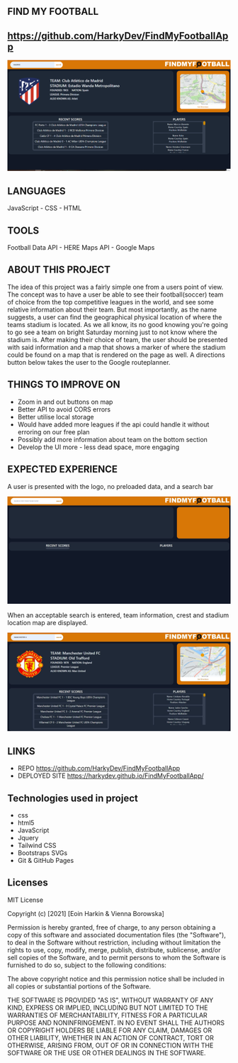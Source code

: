## FIND MY FOOTBALL

## https://github.com/HarkyDev/FindMyFootballApp


<img src="Docs/demo.gif"> 

## LANGUAGES
JavaScript - CSS - HTML

## TOOLS
Football Data API - HERE Maps API - Google Maps

## ABOUT THIS PROJECT
The idea of this project was a fairly simple one from a users point of view. The concept was to have a user be able to see their football(soccer) team of choice from the top competitive leagues in the world, and see some relative information about their team. But most importantly, as the name suggests, a user can find the geographical physical location of where the teams stadium is located. As we all know, its no good knowing you're going to go see a team on bright Saturday morning just to not know where the stadium is. After making their choice of team, the user should be presented with said information and a map that shows a marker of where the stadium could be found on a map that is rendered on the page as well. A directions button below takes the user to the Google routeplanner.  

## THINGS TO IMPROVE ON 
- Zoom in and out buttons on map
- Better API to avoid CORS errors
- Better utilise local storage
- Would have added more leagues if the api could handle it without erroring on our free plan
- Possibly add more information about team on the bottom section
- Develop the UI more - less dead space, more engaging


## EXPECTED EXPERIENCE
A user is presented with the logo, no preloaded data, and a search bar

<img src="Docs/screenshots/SS1.JPG"> 

When an acceptable search is entered, team information, crest and stadium location map are displayed. 

<img src="Docs/screenshots/SS2.JPG"> 


## LINKS
- REPO https://github.com/HarkyDev/FindMyFootballApp
- DEPLOYED SITE https://harkydev.github.io/FindMyFootballApp/

## Technologies used in project
- css
- html5
- JavaScript 
- Jquery
- Tailwind CSS
- Bootstraps SVGs
- Git & GitHub Pages 

## Licenses
MIT License

Copyright (c) [2021] [Eoin Harkin & Vienna Borowska]

Permission is hereby granted, free of charge, to any person obtaining a copy
of this software and associated documentation files (the "Software"), to deal
in the Software without restriction, including without limitation the rights
to use, copy, modify, merge, publish, distribute, sublicense, and/or sell
copies of the Software, and to permit persons to whom the Software is
furnished to do so, subject to the following conditions:

The above copyright notice and this permission notice shall be included in all
copies or substantial portions of the Software.

THE SOFTWARE IS PROVIDED "AS IS", WITHOUT WARRANTY OF ANY KIND, EXPRESS OR
IMPLIED, INCLUDING BUT NOT LIMITED TO THE WARRANTIES OF MERCHANTABILITY,
FITNESS FOR A PARTICULAR PURPOSE AND NONINFRINGEMENT. IN NO EVENT SHALL THE
AUTHORS OR COPYRIGHT HOLDERS BE LIABLE FOR ANY CLAIM, DAMAGES OR OTHER
LIABILITY, WHETHER IN AN ACTION OF CONTRACT, TORT OR OTHERWISE, ARISING FROM,
OUT OF OR IN CONNECTION WITH THE SOFTWARE OR THE USE OR OTHER DEALINGS IN THE
SOFTWARE.

